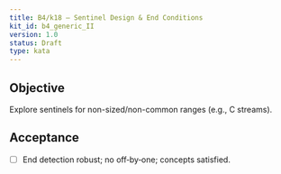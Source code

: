 ```yaml
---
title: B4/k18 — Sentinel Design & End Conditions
kit_id: b4_generic_II
version: 1.0
status: Draft
type: kata
---
```

## Objective
Explore sentinels for non-sized/non-common ranges (e.g., C streams).
## Acceptance
- [ ] End detection robust; no off‑by‑one; concepts satisfied.